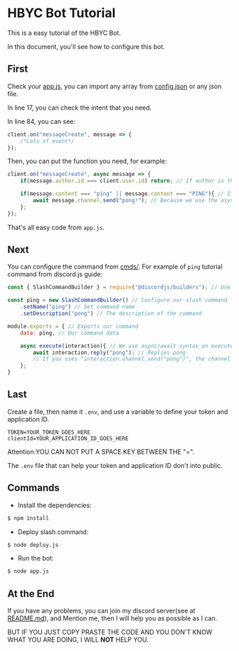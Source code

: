 # HBYC Bot Tutorial
This is a easy tutorial of the HBYC Bot.

In this document, you'll see how to configure this bot.

## First
Check your [app.js](../app.js), you can import any array from [config.json](../config.json) or any json file.

In line 17, you can check the intent that you need.

In line 84, you can see:
```js
client.on("messageCreate", message => {
	/*Lots of event*/
});
```
Then, you can put the function you need, for example:
```js
client.on("messageCreate", async message => {
	if(message.author.id === client.user.id) return; // If author is the bot, stop this function.

	if(message.content === "ping" || message.content === "PING"){ // If the message content is ping or PING, send pong, put the string in the "".
		await message.channel.send("pong!"); // Because we use the async/await syntax, so you have to use "await".
	};
});
```
That's all easy code from `app.js`.

## Next
You can configure the command from [cmds/](../cmds/).
For example of `ping` tutorial command from discord.js guide:
```js
const { SlashCommandBuilder } = require("@discordjs/builders"); // Use our slash command builder

const ping = new SlashCommandBuilder() // Configure our slash command
	.setName("ping") // Set command name
	.setDescription("pong") // The description of the command

module.exports = { // Exports our command
	data: ping, // Our command data

	async execute(interaction){ // We use async/await syntax on execute, and put interaction argument in the "()", which defined "interaction"
		await interaction.reply("pong"); // Replies pong
		// If you uses "interaction.channel.send("pong")", the channel will show "This interaction failed" and send a pong message
	};
}
```
## Last
Create a file, then name it `.env`,  and use a variable to define your token and application ID.

```
TOKEN=YOUR_TOKEN_GOES_HERE
clientId=YOUR_APPLICATION_ID_GOES_HERE
```
Attention:YOU CAN NOT PUT A SPACE KEY BETWEEN THE "=".

The `.env` file that can help your token and application ID don't into public.

## Commands
* Install the dependencies:
```bash
$ npm install
```
* Deploy slash command:
```bash
$ node deploy.js
```
* Run the bot:
```bash
$ node app.js
```

## At the End
If you have any problems, you can join my discord server(see at [README.md](../README.md)), and Mention me, then I will help you as possible as I can.

BUT IF YOU JUST COPY PRASTE THE CODE AND YOU DON'T KNOW WHAT YOU ARE DOING, I WILL **NOT** HELP YOU.